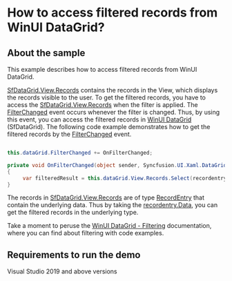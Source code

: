 # How to access filtered records from WinUI DataGrid?

## About the sample

This example describes how to access filtered records from WinUI DataGrid.

[SfDataGrid.View.Records](https://help.syncfusion.com/cr/winui/Syncfusion.UI.Xaml.Data.ICollectionViewAdv.html#Syncfusion_UI_Xaml_Data_ICollectionViewAdv_Filter) contains the records in the View, which displays the records visible to the user. To get the filtered records, you have to access the [SfDataGrid.View.Records](https://help.syncfusion.com/cr/winui/Syncfusion.UI.Xaml.Data.ICollectionViewAdv.html#Syncfusion_UI_Xaml_Data_ICollectionViewAdv_Filter) when the filter is applied. The [FilterChanged](https://help.syncfusion.com/cr/winui/Syncfusion.UI.Xaml.DataGrid.SfDataGrid.html#Syncfusion_UI_Xaml_DataGrid_SfDataGrid_FilterChanged) event occurs whenever the filter is changed. Thus, by using this event, you can access the filtered records in [WinUI DataGrid](https://www.syncfusion.com/winui-controls/datagrid) (SfDataGrid). The following code example demonstrates how to get the filtered records by the [FilterChanged](https://help.syncfusion.com/cr/winui/Syncfusion.UI.Xaml.DataGrid.SfDataGrid.html#Syncfusion_UI_Xaml_DataGrid_SfDataGrid_FilterChanged) event.

``` C#

this.dataGrid.FilterChanged += OnFilterChanged;

private void OnFilterChanged(object sender, Syncfusion.UI.Xaml.DataGrid.GridFilterEventArgs e)
{
     var filteredResult = this.dataGrid.View.Records.Select(recordentry => recordentry.Data);
}

```

The records in [SfDataGrid.View.Records](https://help.syncfusion.com/cr/winui/Syncfusion.UI.Xaml.Data.ICollectionViewAdv.html#Syncfusion_UI_Xaml_Data_ICollectionViewAdv_Filter) are of type [RecordEntry](https://help.syncfusion.com/cr/winui/Syncfusion.UI.Xaml.Data.RecordEntry.html) that contain the underlying data. Thus by taking the [recordentry.Data](https://help.syncfusion.com/cr/winui/Syncfusion.UI.Xaml.Data.RecordEntry.html#Syncfusion_UI_Xaml_Data_RecordEntry_Data), you can get the filtered records in the underlying type.

Take a moment to peruse the [WinUI DataGrid - Filtering](https://help.syncfusion.com/winui/datagrid/filtering) documentation, where you can find about filtering with code examples.

## Requirements to run the demo
Visual Studio 2019 and above versions
